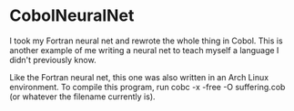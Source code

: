 # CobolNeuralNet
I took my Fortran neural net and rewrote the whole thing in Cobol.
This is another example of me writing a neural net to teach myself a language I didn't previously know.

Like the Fortran neural net, this one was also written in an Arch Linux environment. To compile this program, run cobc -x -free -O suffering.cob (or whatever the filename currently is).
